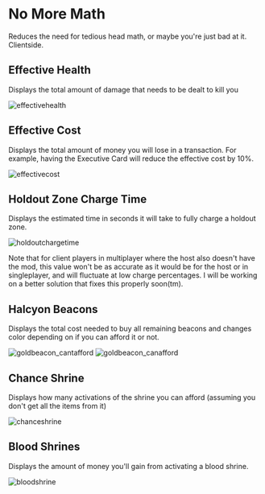 # No More Math

Reduces the need for tedious head math, or maybe you're just bad at it. Clientside.

## Effective Health
Displays the total amount of damage that needs to be dealt to kill you

![effectivehealth](https://cdn.discordapp.com/attachments/526159007442927648/1072711415514804264/image.png)

## Effective Cost
Displays the total amount of money you will lose in a transaction. For example, having the Executive Card will reduce the effective cost by 10%.

![effectivecost](https://cdn.discordapp.com/attachments/526159007442927648/1071090912245071902/image.png)

## Holdout Zone Charge Time
Displays the estimated time in seconds it will take to fully charge a holdout zone.

![holdoutchargetime](https://cdn.discordapp.com/attachments/526159007442927648/1071105777646981270/image.png)

Note that for client players in multiplayer where the host also doesn't have the mod, this value won't be as accurate as it would be for the host or in singleplayer, and will fluctuate at low charge percentages. I will be working on a better solution that fixes this properly soon(tm).

## Halcyon Beacons
Displays the total cost needed to buy all remaining beacons and changes color depending on if you can afford it or not.

![goldbeacon_cantafford](https://cdn.discordapp.com/attachments/526159007442927648/1070842057008095314/image.png)
![goldbeacon_canafford](https://cdn.discordapp.com/attachments/526159007442927648/1070842131087888465/image.png)

## Chance Shrine
Displays how many activations of the shrine you can afford (assuming you don't get all the items from it)

![chanceshrine](https://cdn.discordapp.com/attachments/526159007442927648/1070859320570425416/image.png)

## Blood Shrines
Displays the amount of money you'll gain from activating a blood shrine.

![bloodshrine](https://cdn.discordapp.com/attachments/526159007442927648/1071093681483948083/image.png)
